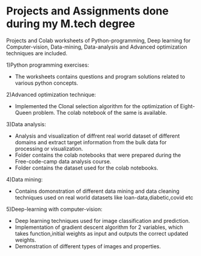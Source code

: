 # Projects and Assignments done during my M.tech degree
Projects and Colab worksheets of Python-programming, Deep learning for Computer-vision, Data-mining, Data-analysis and Advanced optimization techniques are included.

1)Python programming exercises:
    
   - The worksheets contains questions and program solutions related to various python concepts.

2)Advanced optimization technique:
    
   - Implemented the Clonal selection algorithm for the optimization of Eight-Queen problem. The colab notebook of the same is available.

3)Data analysis:
    
   - Analysis and visualization of diffrent real world dataset of different domains and extract target information from the bulk data for processing or visualization.
   - Folder contains the colab notebooks that were prepared during the Free-code-camp data analysis course.
   - Folder contains the dataset used for the colab notebooks.
 
4)Data mining:
    
   - Contains domonstration of different data mining and data cleaning techniques used on real world datasets like loan-data,diabetic,covid etc

5)Deep-learning with computer-vision:
    
   - Deep learning techniques used for image classification and prediction.
   - Implementation of gradient descent algorithm for 2 variables, which takes function,initial weights as input and outputs the correct updated weights.
   - Demonstration of different types of images and properties.
 
